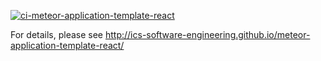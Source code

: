 [![ci-meteor-application-template-react](https://github.com/ohana-scholars/ohana-scholars-application/actions/workflows/ci.yml/badge.svg)](https://github.com/ohana-scholars/ohana-scholars-application/actions/workflows/ci.yml)

For details, please see http://ics-software-engineering.github.io/meteor-application-template-react/
